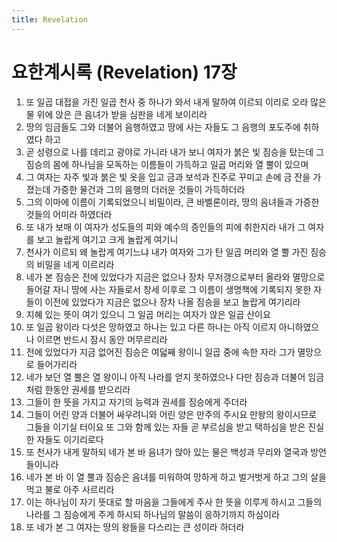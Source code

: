 ```yaml
---
title: Revelation
---
```


# 요한계시록 (Revelation) 17장
1. 또 일곱 대접을 가진 일곱 천사 중 하나가 와서 내게 말하여 이르되 이리로 오라 많은 물 위에 앉은 큰 음녀가 받을 심판을 네게 보이리라
1. 땅의 임금들도 그와 더불어 음행하였고 땅에 사는 자들도 그 음행의 포도주에 취하였다 하고
1. 곧 성령으로 나를 데리고 광야로 가니라 내가 보니 여자가 붉은 빛 짐승을 탔는데 그 짐승의 몸에 하나님을 모독하는 이름들이 가득하고 일곱 머리와 열 뿔이 있으며
1. 그 여자는 자주 빛과 붉은 빛 옷을 입고 금과 보석과 진주로 꾸미고 손에 금 잔을 가졌는데 가증한 물건과 그의 음행의 더러운 것들이 가득하더라
1. 그의 이마에 이름이 기록되었으니 비밀이라, 큰 바벨론이라, 땅의 음녀들과 가증한 것들의 어미라 하였더라
1. 또 내가 보매 이 여자가 성도들의 피와 예수의 증인들의 피에 취한지라 내가 그 여자를 보고 놀랍게 여기고 크게 놀랍게 여기니
1. 천사가 이르되 왜 놀랍게 여기느냐 내가 여자와 그가 탄 일곱 머리와 열 뿔 가진 짐승의 비밀을 네게 이르리라
1. 네가 본 짐승은 전에 있었다가 지금은 없으나 장차 무저갱으로부터 올라와 멸망으로 들어갈 자니 땅에 사는 자들로서 창세 이후로 그 이름이 생명책에 기록되지 못한 자들이 이전에 있었다가 지금은 없으나 장차 나올 짐승을 보고 놀랍게 여기리라
1. 지혜 있는 뜻이 여기 있으니 그 일곱 머리는 여자가 앉은 일곱 산이요
1. 또 일곱 왕이라 다섯은 망하였고 하나는 있고 다른 하나는 아직 이르지 아니하였으나 이르면 반드시 잠시 동안 머무르리라
1. 전에 있었다가 지금 없어진 짐승은 여덟째 왕이니 일곱 중에 속한 자라 그가 멸망으로 들어가리라
1. 네가 보던 열 뿔은 열 왕이니 아직 나라를 얻지 못하였으나 다만 짐승과 더불어 임금처럼 한동안 권세를 받으리라
1. 그들이 한 뜻을 가지고 자기의 능력과 권세를 짐승에게 주더라
1. 그들이 어린 양과 더불어 싸우려니와 어린 양은 만주의 주시요 만왕의 왕이시므로 그들을 이기실 터이요 또 그와 함께 있는 자들 곧 부르심을 받고 택하심을 받은 진실한 자들도 이기리로다
1. 또 천사가 내게 말하되 네가 본 바 음녀가 앉아 있는 물은 백성과 무리와 열국과 방언들이니라
1. 네가 본 바 이 열 뿔과 짐승은 음녀를 미워하여 망하게 하고 벌거벗게 하고 그의 살을 먹고 불로 아주 사르리라
1. 이는 하나님이 자기 뜻대로 할 마음을 그들에게 주사 한 뜻을 이루게 하시고 그들의 나라를 그 짐승에게 주게 하시되 하나님의 말씀이 응하기까지 하심이라
1. 또 네가 본 그 여자는 땅의 왕들을 다스리는 큰 성이라 하더라